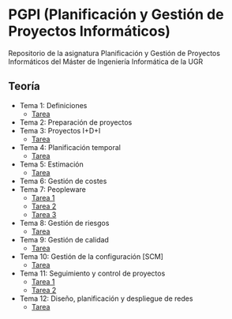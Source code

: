 # PGPI (Planificación y Gestión de Proyectos Informáticos)

Repositorio de la asignatura Planificación y Gestión de Proyectos Informáticos del Máster de Ingeniería Informática de la UGR

## Teoría

* Tema 1: Definiciones
  * [Tarea](https://github.com/fblupi/master_informatica-PGPI/blob/master/Teor%C3%ADa/TareasT1.md)
* Tema 2: Preparación de proyectos
* Tema 3: Proyectos I+D+I
  * [Tarea](https://github.com/fblupi/master_informatica-PGPI/blob/master/Teor%C3%ADa/TareasT3.md)
* Tema 4: Planificación temporal
  * [Tarea](https://github.com/fblupi/master_informatica-PGPI/blob/master/Teor%C3%ADa/TareasT4.md)
* Tema 5: Estimación
  * [Tarea](https://github.com/fblupi/master_informatica-PGPI/blob/master/Teor%C3%ADa/TareasT5.md)
* Tema 6: Gestión de costes
* Tema 7: Peopleware
  * [Tarea 1](https://github.com/fblupi/master_informatica-PGPI/blob/master/Teor%C3%ADa/TareasT7_1.md)
  * [Tarea 2](https://github.com/fblupi/master_informatica-PGPI/blob/master/Teor%C3%ADa/TareasT7_2.md)
  * [Tarea 3](https://github.com/fblupi/master_informatica-PGPI/blob/master/Teor%C3%ADa/TareasT7_3.md)
* Tema 8: Gestión de riesgos
  * [Tarea](https://github.com/fblupi/master_informatica-PGPI/blob/master/Teor%C3%ADa/TareasT8.md)
* Tema 9: Gestión de calidad
  * [Tarea](https://github.com/fblupi/master_informatica-PGPI/blob/master/Teor%C3%ADa/TareasT9.md)
* Tema 10: Gestión de la configuración [SCM]
  * [Tarea](https://github.com/fblupi/master_informatica-PGPI/blob/master/Teor%C3%ADa/TareasT10.md)
* Tema 11: Seguimiento y control de proyectos
  * [Tarea 1](https://github.com/fblupi/master_informatica-PGPI/blob/master/Teor%C3%ADa/TareasT11_1.md)
  * [Tarea 2](https://github.com/fblupi/master_informatica-PGPI/blob/master/Teor%C3%ADa/TareasT11_2.md)
* Tema 12: Diseño, planificación y despliegue de redes
  * [Tarea](https://github.com/fblupi/master_informatica-PGPI/blob/master/Teor%C3%ADa/TareasT12.md)
